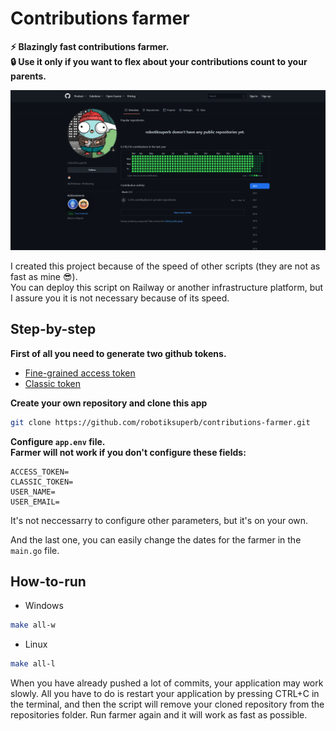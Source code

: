 # Contributions farmer

**⚡ Blazingly fast contributions farmer. </br> 🔒 Use it only if you want to flex about your contributions count to your parents.**

![Farmer's result](.github/assets/result.png)

I created this project because of the speed of other scripts (they are not as fast as mine 😎). </br>
You can deploy this script on Railway or another infrastructure platform, but I assure you it is not necessary because of its speed.</br>

## Step-by-step

**First of all you need to generate two github tokens.**

- [Fine-grained access token](https://github.com/settings/tokens?type=beta)
- [Classic token](https://github.com/settings/tokens)

**Create your own repository and clone this app**

```bash
git clone https://github.com/robotiksuperb/contributions-farmer.git
```

**Configure `app.env` file.** </br>
**Farmer will not work if you don't configure these fields:**

```
ACCESS_TOKEN=
CLASSIC_TOKEN=
USER_NAME=
USER_EMAIL=
```

It's not neccessarry to configure other parameters, but it's on your own.

And the last one, you can easily change the dates for the farmer in the `main.go` file.

## How-to-run

- Windows

```bash
make all-w
```

- Linux

```bash
make all-l
```

When you have already pushed a lot of commits, your application may work slowly. All you have to do is restart your application by pressing CTRL+C in the terminal, and then the script will remove your cloned repository from the repositories folder. Run farmer again and it will work as fast as possible.
